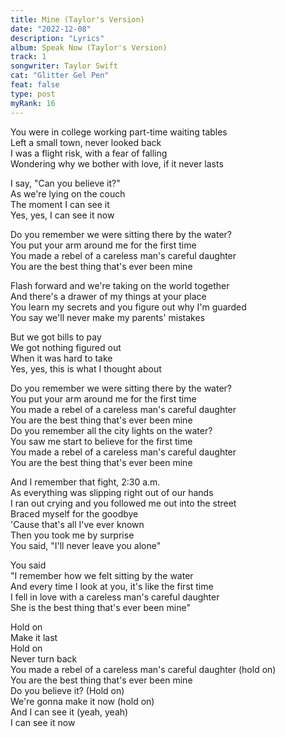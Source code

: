 ```yaml
---
title: Mine (Taylor's Version)
date: "2022-12-08"
description: "Lyrics"
album: Speak Now (Taylor's Version)
track: 1
songwriter: Taylor Swift
cat: "Glitter Gel Pen"
feat: false
type: post
myRank: 16
---
```


<p className="verse-one">
You were in college working part-time waiting tables <br />
Left a small town, never looked back <br />
I was a flight risk, with a fear of falling <br />
Wondering why we bother with love, if it never lasts <br />
</p>
<p className="pre-chorus">
I say, "Can you believe it?" <br />
As we're lying on the couch <br />
The moment I can see it <br />
Yes, yes, I can see it now <br />
</p>
<p className="chorus">
Do you remember we were sitting there by the water? <br />
You put your arm around me for the first time <br />
You made a rebel of a careless man's careful daughter <br />
You are the best thing that's ever been mine <br />
</p>
<p className="verse-two">
Flash forward and we're taking on the world together <br />
And there's a drawer of my things at your place <br />
You learn my secrets and you figure out why I'm guarded <br />
You say we'll never make my parents' mistakes <br />
</p>
<p className="pre-chorus">
But we got bills to pay <br />
We got nothing figured out <br />
When it was hard to take <br />
Yes, yes, this is what I thought about <br />
</p>
<p className="chorus">
Do you remember we were sitting there by the water? <br />
You put your arm around me for the first time <br />
You made a rebel of a careless man's careful daughter <br />
You are the best thing that's ever been mine <br />
Do you remember all the city lights on the water? <br />
You saw me start to believe for the first time <br />
You made a rebel of a careless man's careful daughter <br />
You are the best thing that's ever been mine <br />
</p>
<p className="bridge">
And I remember that fight, 2:30 a.m. <br />
As everything was slipping right out of our hands <br />
I ran out crying and you followed me out into the street <br />
Braced myself for the goodbye <br />
'Cause that's all I've ever known <br />
Then you took me by surprise <br />
You said, "I'll never leave you alone" <br />
</p>
<p className="chorus">
You said <br />
"I remember how we felt sitting by the water <br />
And every time I look at you, it's like the first time <br />
I fell in love with a careless man's careful daughter <br />
She is the best thing that's ever been mine" <br />
</p>
<p className="post-chorus">
Hold on <br />
Make it last <br />
Hold on <br />
Never turn back <br />
You made a rebel of a careless man's careful daughter (hold on) <br />
You are the best thing that's ever been mine <br />
Do you believe it? (Hold on) <br />
We're gonna make it now (hold on) <br />
And I can see it (yeah, yeah) <br />
I can see it now <br />
</p>

